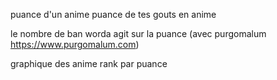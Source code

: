 puance d'un anime
puance de tes gouts en anime

le nombre de ban worda agit sur la puance (avec purgomalum https://www.purgomalum.com)

graphique des anime rank par puance
